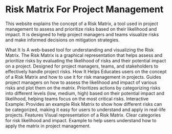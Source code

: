 # Risk Matrix For Project Management

This website explains the concept of a Risk Matrix, a tool used in project management to assess and prioritize risks based on their likelihood and impact. It is designed to help project managers and teams visualize risks and make informed decisions on mitigation strategies.

What It Is
A web-based tool for understanding and visualizing the Risk Matrix.
The Risk Matrix is a graphical representation that helps assess and prioritize risks by evaluating the likelihood of risks and their potential impact on a project.
Designed for project managers, teams, and stakeholders to effectively handle project risks.
How It Helps
Educates users on the concept of a Risk Matrix and how to use it for risk management in projects.
Guides project managers on how to assess the likelihood and impact of various risks and plot them on the matrix.
Prioritizes actions by categorizing risks into different levels (low, medium, high) based on their potential impact and likelihood, helping teams focus on the most critical risks.
Interactive Example: Provides an example Risk Matrix to show how different risks can be categorized, making it easy for users to understand and apply in real-life projects.
Features
Visual representation of a Risk Matrix.
Clear categories for risk likelihood and impact.
Example to help users understand how to apply the matrix in project management.

